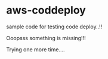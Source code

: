 # aws-coddeploy

sample code for testing code deploy..!!

Ooopsss something is missing!!!


Trying one more time....
